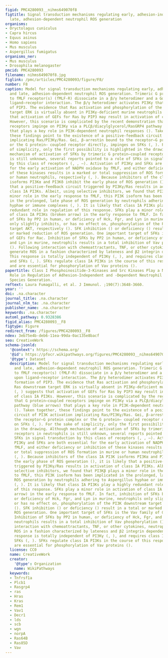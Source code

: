 ```yaml
---
figid: PMC4280093__nihms649070f8
figtitle: Signal transduction mechanisms regulating early, adhesion-independent, and
  late, adhesion-dependent neutrophil ROS generation
organisms:
- Oryctolagus cuniculus
- Capra hircus
- Equus asinus
- Homo sapiens
- Mus musculus
- Aspergillus fumigatus
organisms_ner:
- Mus musculus
- Drosophila melanogaster
pmcid: PMC4280093
filename: nihms649070f8.jpg
figlink: /pmc/articles/PMC4280093/figure/F8/
number: F8
caption: Model for signal transduction mechanisms regulating early, adhesion-independent,
  and late, adhesion-dependent neutrophil ROS generation. Trimeric G proteins coupled
  to fMLF receptor(s) (fMLF-R) dissociate in a β/γ heterodimer and a Gαi subunit upon
  ligand–receptor interaction. The β/γ heterodimer activates PI3Kγ that promotes formation
  of PIP3. The evidence that Ras activation and phosphorylation of the Ras downstream
  target ERK is virtually absent in PI3Kγ-deficient murine neutrophils (, ) suggests
  that activation of GEFs for Ras by PIP3 may result in activation of class IA PI3Ks.
  However, this scenario is complicated by the recent demonstration that G protein–coupled
  receptors impinge on PI3Kγ via a PLCβ/diacylglycerol/RasGRP4 pathway (blue arrows)
  that plays a key role in PI3K-dependent neutrophil responses (). Taken together,
  these findings point to the existence of a positive-feedback circuit of PI3K activation
  implicating Ras/PI3Kγ/Ras. Gαi, β-arrestin bound to the receptor–G protein complex
  or the G protein– coupled receptor directly, impinges on SFKs (, ). For the sake
  of simplicity, only the first possibility is highlighted in the drawing. Although
  mechanism of activation of SFKs by trimeric G protein–coupled receptors in neutrophils
  is still unknown, several reports pointed to a role of SFKs in signal transduction
  by this class of receptors (, , –). Activation of PI3Kγ and SFKs are both essential
  for the early activation of NADPH oxidase by fMLF, and either deficiency or inhibition
  of these kinases results in a marked or total suppression of ROS formation in murine
  or human neutrophils, respectively (, ). Because inhibitors of the class IA PI3K
  isoforms PI3Kα and PI3Kδ inhibit the early phase of ROS generation (), it is likely
  that a positive-feedback circuit triggered by PI3Kγ/Ras results in activation of
  class IA PI3Ks. Albeit, using selective inhibitors, we found that PI3Kβ plays a
  minor role in the early response to fMLF, this PI3K isoform has been implicated
  in the prolonged, late phase of ROS generation by neutrophils adhering to Aspergillus
  hyphae or immune complexes (, ). It is likely that class IA PI3Ks play a highly
  redundant role in regulation of this response. SFKs play a minor role in activation
  of class IA PI3Ks (broken arrow) in the early response to fMLF. In fact, inhibition
  of SFKs by PP2 in human, or deficiency of Hck, Fgr, and Lyn in murine, neutrophils
  only slightly inhibits, or has no effect on, phosphorylation of the PI3K downstream
  target AKT, respectively (). SFK inhibition () or deficiency () result in a total
  or marked reduction of ROS generation. One important target of SFKs is the Vav family
  of GEFs for Rac. Inhibition of SFKs by PP2 in human, or deficiency of Hck, Fgr,
  and Lyn in murine, neutrophils results in a total inhibition of Vav phosphorylation
  (). Following interaction with chemoattractants, TNF, or other cytokines, neutrophils
  generate ROS in a fashion characterized by lateness and β2 integrin dependency ().
  This response is totally independent of PI3Kγ (, ), and requires class IA PI3Ks
  and SFKs (, ). SFKs regulate class IA PI3Ks in the course of this response (, )
  and are essential for phosphorylation of Vav proteins ().
papertitle: Class I Phosphoinositide-3-Kinases and Src Kinases Play a Nonredundant
  Role in Regulation of Adhesion-Independent and -Dependent Neutrophil Reactive Oxygen
  Species Generation.
reftext: Laura Fumagalli, et al. J Immunol. ;190(7):3648-3660.
year: ''
doi: .na.character
journal_title: .na.character
journal_nlm_ta: .na.character
publisher_name: .na.character
keywords: .na.character
automl_pathway: 0.9328386
figid_alias: PMC4280093__F8
figtype: Figure
redirect_from: /figures/PMC4280093__F8
ndex: 3eb75e4b-deb6-11ea-99da-0ac135e8bacf
seo: CreativeWork
schema-jsonld:
  '@context': https://schema.org/
  '@id': https://pfocr.wikipathways.org/figures/PMC4280093__nihms649070f8.html
  '@type': Dataset
  description: Model for signal transduction mechanisms regulating early, adhesion-independent,
    and late, adhesion-dependent neutrophil ROS generation. Trimeric G proteins coupled
    to fMLF receptor(s) (fMLF-R) dissociate in a β/γ heterodimer and a Gαi subunit
    upon ligand–receptor interaction. The β/γ heterodimer activates PI3Kγ that promotes
    formation of PIP3. The evidence that Ras activation and phosphorylation of the
    Ras downstream target ERK is virtually absent in PI3Kγ-deficient murine neutrophils
    (, ) suggests that activation of GEFs for Ras by PIP3 may result in activation
    of class IA PI3Ks. However, this scenario is complicated by the recent demonstration
    that G protein–coupled receptors impinge on PI3Kγ via a PLCβ/diacylglycerol/RasGRP4
    pathway (blue arrows) that plays a key role in PI3K-dependent neutrophil responses
    (). Taken together, these findings point to the existence of a positive-feedback
    circuit of PI3K activation implicating Ras/PI3Kγ/Ras. Gαi, β-arrestin bound to
    the receptor–G protein complex or the G protein– coupled receptor directly, impinges
    on SFKs (, ). For the sake of simplicity, only the first possibility is highlighted
    in the drawing. Although mechanism of activation of SFKs by trimeric G protein–coupled
    receptors in neutrophils is still unknown, several reports pointed to a role of
    SFKs in signal transduction by this class of receptors (, , –). Activation of
    PI3Kγ and SFKs are both essential for the early activation of NADPH oxidase by
    fMLF, and either deficiency or inhibition of these kinases results in a marked
    or total suppression of ROS formation in murine or human neutrophils, respectively
    (, ). Because inhibitors of the class IA PI3K isoforms PI3Kα and PI3Kδ inhibit
    the early phase of ROS generation (), it is likely that a positive-feedback circuit
    triggered by PI3Kγ/Ras results in activation of class IA PI3Ks. Albeit, using
    selective inhibitors, we found that PI3Kβ plays a minor role in the early response
    to fMLF, this PI3K isoform has been implicated in the prolonged, late phase of
    ROS generation by neutrophils adhering to Aspergillus hyphae or immune complexes
    (, ). It is likely that class IA PI3Ks play a highly redundant role in regulation
    of this response. SFKs play a minor role in activation of class IA PI3Ks (broken
    arrow) in the early response to fMLF. In fact, inhibition of SFKs by PP2 in human,
    or deficiency of Hck, Fgr, and Lyn in murine, neutrophils only slightly inhibits,
    or has no effect on, phosphorylation of the PI3K downstream target AKT, respectively
    (). SFK inhibition () or deficiency () result in a total or marked reduction of
    ROS generation. One important target of SFKs is the Vav family of GEFs for Rac.
    Inhibition of SFKs by PP2 in human, or deficiency of Hck, Fgr, and Lyn in murine,
    neutrophils results in a total inhibition of Vav phosphorylation (). Following
    interaction with chemoattractants, TNF, or other cytokines, neutrophils generate
    ROS in a fashion characterized by lateness and β2 integrin dependency (). This
    response is totally independent of PI3Kγ (, ), and requires class IA PI3Ks and
    SFKs (, ). SFKs regulate class IA PI3Ks in the course of this response (, ) and
    are essential for phosphorylation of Vav proteins ().
  license: CC0
  name: CreativeWork
  creator:
    '@type': Organization
    name: WikiPathways
  keywords:
  - Tnfrsf1a
  - Plcb1
  - Rasgrp4
  - ras
  - Hras
  - Kras
  - Rem1
  - Vav1
  - Decr1
  - lds
  - scb
  - wgn
  - norpA
  - Ras64B
  - Ras85D
  - Vav
---
```

